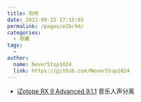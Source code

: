 ```yaml
---
title: 软件
date: 2022-09-15 17:15:03
permalink: /pages/e2bc94/
categories:
  - 收藏
tags:
  - 
author: 
  name: NeverStop1024
  link: https://github.com/NeverStop1024
---
```


* [iZotope RX 9 Advanced 9.1.1](https://macwk.com/soft/izotope-rx-9) 音乐人声分离